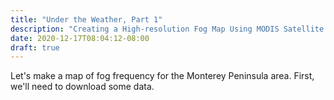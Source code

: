 ```yaml
---
title: "Under the Weather, Part 1"
description: "Creating a High-resolution Fog Map Using MODIS Satellite Data"
date: 2020-12-17T08:04:12-08:00
draft: true
---
```


Let's make a map of fog frequency for the Monterey Peninsula area. First,
we'll need to download some data.  
